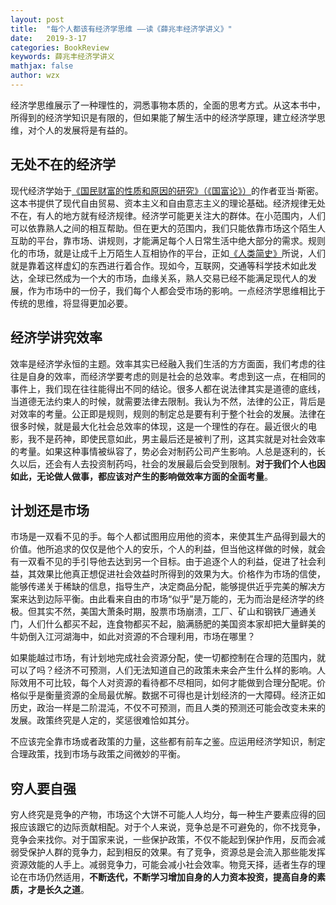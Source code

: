 ```yaml
---
layout: post
title:  "每个人都该有经济学思维 ——读《薛兆丰经济学讲义》"
date:   2019-3-17
categories: BookReview
keywords: 薛兆丰经济学讲义
mathjax: false
author: wzx
---
```


经济学思维展示了一种理性的，洞悉事物本质的，全面的思考方式。从这本书中，所得到的经济学知识是有限的，但如果能了解生活中的经济学原理，建立经济学思维，对个人的发展将是有益的。




## 无处不在的经济学
现代经济学始于[《国民财富的性质和原因的研究》（《国富论》）](https://book.douban.com/subject/1816714/)的作者亚当·斯密。这本书提供了现代自由贸易、资本主义和自由意志主义的理论基础。经济规律无处不在，有人的地方就有经济规律。经济学可能更关注大的群体。在小范围内，人们可以依靠熟人之间的相互帮助。但在更大的范围内，我们只能依靠市场这个陌生人互助的平台，靠市场、讲规则，才能满足每个人日常生活中绝大部分的需求。规则化的市场，就是让成千上万陌生人互相协作的平台，正如[《人类简史》](https://book.douban.com/subject/25985021/)所说，人们就是靠着这样虚幻的东西进行着合作。现如今，互联网，交通等科学技术如此发达，全球已然成为一个大的市场，血缘关系，熟人交易已经不能满足现代人的发展，作为市场中的一份子，我们每个人都会受市场的影响。一点经济学思维相比于传统的思维，将显得更加必要。


## 经济学讲究效率
效率是经济学永恒的主题。效率其实已经融入我们生活的方方面面，我们考虑的往往是自身的效率，而经济学要考虑的则是社会的总效率。考虑到这一点，在相同的事件上，我们现在往往能得出不同的结论。很多人都在说法律其实是道德的底线，当道德无法约束人的时候，就需要法律去限制。我认为不然，法律的公正，背后是对效率的考量。公正即是规则，规则的制定总是要有利于整个社会的发展。法律在很多时候，就是最大化社会总效率的体现，这是一个理性的存在。最近很火的电影，我不是药神，即使民意如此，男主最后还是被判了刑，这其实就是对社会效率的考量。如果这种事情被纵容了，势必会对制药公司产生影响。人总是逐利的，长久以后，还会有人去投资制药吗，社会的发展最后会受到限制。**对于我们个人也因如此，无论做人做事，都应该对产生的影响做效率方面的全面考量**。

## 计划还是市场
市场是一双看不见的手。每个人都试图用应用他的资本，来使其生产品得到最大的价值。他所追求的仅仅是他个人的安乐，个人的利益，但当他这样做的时候，就会有一双看不见的手引导他去达到另一个目标。由于追逐个人的利益，促进了社会利益，其效果比他真正想促进社会效益时所得到的效果为大。价格作为市场的信使，能够传递关于稀缺的信息，指导生产，决定商品分配，能够提供近乎完美的解决方案来达到边际平衡。由此看来自由的市场“似乎”是万能的，无为而治是经济学的终极。但其实不然，美国大萧条时期，股票市场崩溃，工厂、矿山和钢铁厂通通关门，人们什么都买不起，连食物都买不起，脑满肠肥的美国资本家却把大量鲜美的牛奶倒入江河湖海中，如此对资源的不合理利用，市场在哪里？

如果能越过市场，有计划地完成社会资源分配，使一切都控制在合理的范围内，就可以了吗？经济不可预测，人们无法知道自己的政策未来会产生什么样的影响。人际效用不可比较，每个人对资源的看待都不尽相同，如何才能做到合理分配呢。价格似乎是衡量资源的全局最优解。数据不可得也是计划经济的一大障碍。经济正如历史，政治一样是二阶混沌，不仅不可预测，而且人类的预测还可能会改变未来的发展。政策终究是人定的，奖惩很难恰如其分。

不应该完全靠市场或者政策的力量，这些都有前车之鉴。应运用经济学知识，制定合理政策，找到市场与政策之间微妙的平衡。

## 穷人要自强
穷人终究是竞争的产物，市场这个大饼不可能人人均分，每一种生产要素应得的回报应该跟它的边际贡献相配。对于个人来说，竞争总是不可避免的，你不找竞争，竞争会来找你。对于国家来说，一些保护政策，不仅不能起到保护作用，反而会减弱受保护人群的竞争力，起到相反的效果。有了竞争，资源总是会流入那些能发挥资源效能的人手上。减弱竞争力，可能会减小社会效率。物竞天择，适者生存的理论在市场仍然适用，**不断迭代，不断学习增加自身的人力资本投资，提高自身的素质，才是长久之道**。
